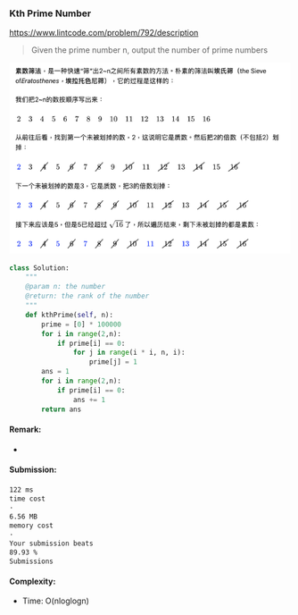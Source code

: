 ### Kth Prime Number
https://www.lintcode.com/problem/792/description
> Given the prime number n, output the number of prime numbers

<img src="../images/792_Prime.png" />

```python
class Solution:
    """
    @param n: the number
    @return: the rank of the number
    """
    def kthPrime(self, n):
        prime = [0] * 100000
        for i in range(2,n):
            if prime[i] == 0:
                for j in range(i * i, n, i):
                    prime[j] = 1
        ans = 1
        for i in range(2,n):
            if prime[i] == 0:
                ans += 1
        return ans
```
#### Remark:
- 
#### Submission:
```
122 ms
time cost
·
6.56 MB
memory cost
·
Your submission beats
89.93 %
Submissions
```
#### Complexity:
- Time: O(nloglogn)
